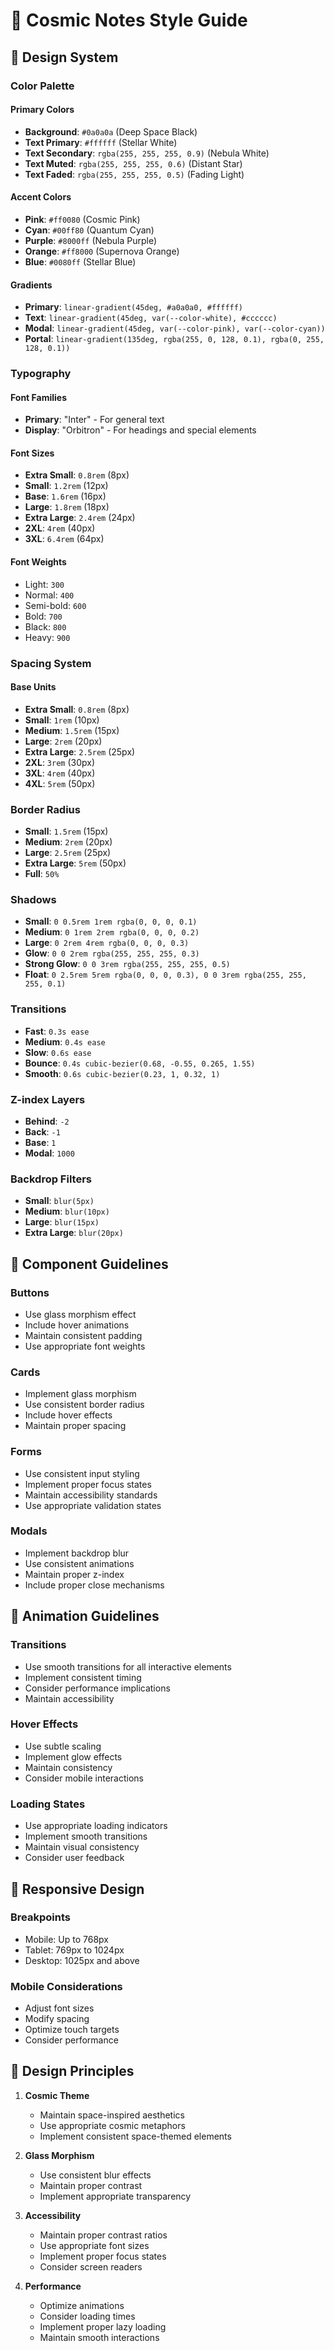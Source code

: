 # 🌌 Cosmic Notes Style Guide

## 🎨 Design System

### Color Palette

#### Primary Colors

- **Background**: `#0a0a0a` (Deep Space Black)
- **Text Primary**: `#ffffff` (Stellar White)
- **Text Secondary**: `rgba(255, 255, 255, 0.9)` (Nebula White)
- **Text Muted**: `rgba(255, 255, 255, 0.6)` (Distant Star)
- **Text Faded**: `rgba(255, 255, 255, 0.5)` (Fading Light)

#### Accent Colors

- **Pink**: `#ff0080` (Cosmic Pink)
- **Cyan**: `#00ff80` (Quantum Cyan)
- **Purple**: `#8000ff` (Nebula Purple)
- **Orange**: `#ff8000` (Supernova Orange)
- **Blue**: `#0080ff` (Stellar Blue)

#### Gradients

- **Primary**: `linear-gradient(45deg, #a0a0a0, #ffffff)`
- **Text**: `linear-gradient(45deg, var(--color-white), #cccccc)`
- **Modal**: `linear-gradient(45deg, var(--color-pink), var(--color-cyan))`
- **Portal**: `linear-gradient(135deg, rgba(255, 0, 128, 0.1), rgba(0, 255, 128, 0.1))`

### Typography

#### Font Families

- **Primary**: "Inter" - For general text
- **Display**: "Orbitron" - For headings and special elements

#### Font Sizes

- **Extra Small**: `0.8rem` (8px)
- **Small**: `1.2rem` (12px)
- **Base**: `1.6rem` (16px)
- **Large**: `1.8rem` (18px)
- **Extra Large**: `2.4rem` (24px)
- **2XL**: `4rem` (40px)
- **3XL**: `6.4rem` (64px)

#### Font Weights

- Light: `300`
- Normal: `400`
- Semi-bold: `600`
- Bold: `700`
- Black: `800`
- Heavy: `900`

### Spacing System

#### Base Units

- **Extra Small**: `0.8rem` (8px)
- **Small**: `1rem` (10px)
- **Medium**: `1.5rem` (15px)
- **Large**: `2rem` (20px)
- **Extra Large**: `2.5rem` (25px)
- **2XL**: `3rem` (30px)
- **3XL**: `4rem` (40px)
- **4XL**: `5rem` (50px)

### Border Radius

- **Small**: `1.5rem` (15px)
- **Medium**: `2rem` (20px)
- **Large**: `2.5rem` (25px)
- **Extra Large**: `5rem` (50px)
- **Full**: `50%`

### Shadows

- **Small**: `0 0.5rem 1rem rgba(0, 0, 0, 0.1)`
- **Medium**: `0 1rem 2rem rgba(0, 0, 0, 0.2)`
- **Large**: `0 2rem 4rem rgba(0, 0, 0, 0.3)`
- **Glow**: `0 0 2rem rgba(255, 255, 255, 0.3)`
- **Strong Glow**: `0 0 3rem rgba(255, 255, 255, 0.5)`
- **Float**: `0 2.5rem 5rem rgba(0, 0, 0, 0.3), 0 0 3rem rgba(255, 255, 255, 0.1)`

### Transitions

- **Fast**: `0.3s ease`
- **Medium**: `0.4s ease`
- **Slow**: `0.6s ease`
- **Bounce**: `0.4s cubic-bezier(0.68, -0.55, 0.265, 1.55)`
- **Smooth**: `0.6s cubic-bezier(0.23, 1, 0.32, 1)`

### Z-index Layers

- **Behind**: `-2`
- **Back**: `-1`
- **Base**: `1`
- **Modal**: `1000`

### Backdrop Filters

- **Small**: `blur(5px)`
- **Medium**: `blur(10px)`
- **Large**: `blur(15px)`
- **Extra Large**: `blur(20px)`

## 🎯 Component Guidelines

### Buttons

- Use glass morphism effect
- Include hover animations
- Maintain consistent padding
- Use appropriate font weights

### Cards

- Implement glass morphism
- Use consistent border radius
- Include hover effects
- Maintain proper spacing

### Forms

- Use consistent input styling
- Implement proper focus states
- Maintain accessibility standards
- Use appropriate validation states

### Modals

- Implement backdrop blur
- Use consistent animations
- Maintain proper z-index
- Include proper close mechanisms

## 🌟 Animation Guidelines

### Transitions

- Use smooth transitions for all interactive elements
- Implement consistent timing
- Consider performance implications
- Maintain accessibility

### Hover Effects

- Use subtle scaling
- Implement glow effects
- Maintain consistency
- Consider mobile interactions

### Loading States

- Use appropriate loading indicators
- Implement smooth transitions
- Maintain visual consistency
- Consider user feedback

## 📱 Responsive Design

### Breakpoints

- Mobile: Up to 768px
- Tablet: 769px to 1024px
- Desktop: 1025px and above

### Mobile Considerations

- Adjust font sizes
- Modify spacing
- Optimize touch targets
- Consider performance

## 🎨 Design Principles

1. **Cosmic Theme**

   - Maintain space-inspired aesthetics
   - Use appropriate cosmic metaphors
   - Implement consistent space-themed elements

2. **Glass Morphism**

   - Use consistent blur effects
   - Maintain proper contrast
   - Implement appropriate transparency

3. **Accessibility**

   - Maintain proper contrast ratios
   - Use appropriate font sizes
   - Implement proper focus states
   - Consider screen readers

4. **Performance**
   - Optimize animations
   - Consider loading times
   - Implement proper lazy loading
   - Maintain smooth interactions
